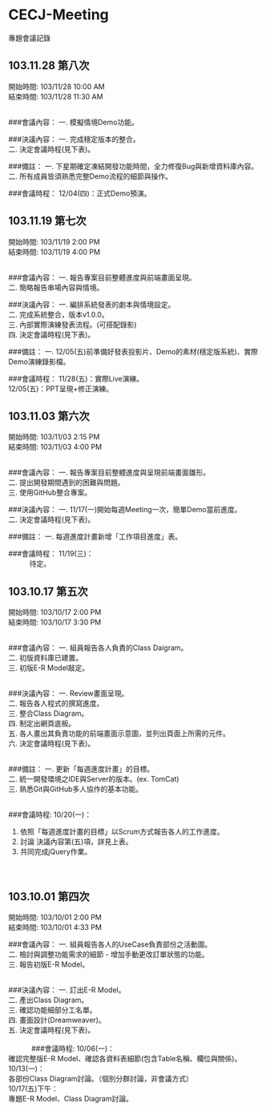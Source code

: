 CECJ-Meeting
============

專題會議記錄


103.11.28 第八次
----------------

開始時間: 103/11/28  10:00 AM<br/>
結束時間: 103/11/28  11:30 AM<br/><br/>

###會議內容：
一. 模擬情境Demo功能。<br/>

###決議內容：
一. 完成穩定版本的整合。<br/>
二. 決定會議時程(見下表)。<br/>

###備註：
一. 下星期確定凍結開發功能時間，全力修復Bug與新增資料庫內容。<br/>
二. 所有成員皆須熟悉完整Demo流程的細節與操作。<br/>

###會議時程：
12/04(四)：正式Demo預演。<br/>



103.11.19 第七次
----------------

開始時間: 103/11/19  2:00 PM<br/>
結束時間: 103/11/19  4:00 PM<br/><br/>

###會議內容：
一. 報告專案目前整體進度與前端畫面呈現。<br/>
二. 簡略報告串場內容與情境。<br/>

###決議內容：
一. 編排系統發表的劇本與情境設定。<br/>
二. 完成系統整合，版本v1.0.0。<br/>
三. 內部實際演練發表流程。(可搭配錄影) <br/>
四. 決定會議時程(見下表)。<br/>

###備註：
一. 12/05(五)前準備好發表投影片、Demo的素材(穩定版系統)、實際Demo演練錄影檔。<br/>

###會議時程：
11/28(五)：實際Live演練。<br/>
12/05(五)：PPT呈現+修正演練。<br/>



103.11.03 第六次
----------------

開始時間: 103/11/03  2:15 PM<br/>
結束時間: 103/11/03  4:00 PM<br/><br/>

###會議內容：
一. 報告專案目前整體進度與呈現前端畫面雛形。<br/>
二. 提出開發期間遇到的困難與問題。<br/>
三. 使用GitHub整合專案。<br/>

###決議內容：
一. 11/17(一)開始每週Meeting一次，簡單Demo當前進度。<br/>
二. 決定會議時程(見下表)。<br/>

###備註：
一. 每週進度計畫新增「工作項目進度」表。<br/>

###會議時程：
11/19(三)：<br/>
　　　待定。<br/>

   
103.10.17 第五次
----------------

開始時間: 103/10/17  2:00 PM<br/>
結束時間: 103/10/17  3:30 PM<br/><br/>

###會議內容：
一. 組員報告各人負責的Class Daigram。 <br/>
二. 初版資料庫已建置。<br/>
三. 初版E-R Model敲定。<br/><br/>

###決議內容：
一. Review畫面呈現。<br/>
二. 報告各人程式的撰寫進度。<br/>
三. 整合Class Diagram。<br/>
四. 制定出網頁底板。<br/>
五. 各人畫出其負責功能的前端畫面示意圖，並列出頁面上所需的元件。<br/>
六. 決定會議時程(見下表)。<br/><br/>

###備註：
一. 更新「每週進度計畫」的目標。<br/>
二. 統一開發環境之IDE與Server的版本。(ex. TomCat)<br/>
三. 熟悉Git與GitHub多人協作的基本功能。<br/><br/>

###會議時程:
10/20(一)：<br/>
   1. 依照「每週進度計畫的目標」以Scrum方式報告各人的工作進度。<br/>
   2. 討論 決議內容第(五)項，詳見上表。<br/>
   3. 共同完成jQuery作業。<br/><br/><br/>


103.10.01 第四次
----------------
開始時間: 103/10/01  2:00 PM<br/>
結束時間: 103/10/01  4:33 PM<br/>

###會議內容：
一. 組員報告各人的UseCase負責部份之活動圖。<br/>
二. 檢討與調整功能需求的細節 - 增加手動更改訂單狀態的功能。<br/>
三. 報告初版E-R Model。<br/><br/>

###決議內容：
一. 訂出E-R Model。<br/>
二. 產出Class Diagram。<br/>
三. 確認功能細部分工名單。<br/>
四. 畫面設計(Dreamweaver)。<br/>
五. 決定會議時程(見下表)。<br/><br/>
　　　
###會議時程:
10/06(一)：<br/>
   確認完整版E-R Model、確認各資料表細節(包含Table名稱、欄位與關係)。<br/>
10/13(一)：<br/>
   各部份Class Diagram討論。（個別分群討論，非會議方式）<br/>
10/17(五)下午：<br/>
   專題E-R Model、Class Diagram討論。<br/><br/>
